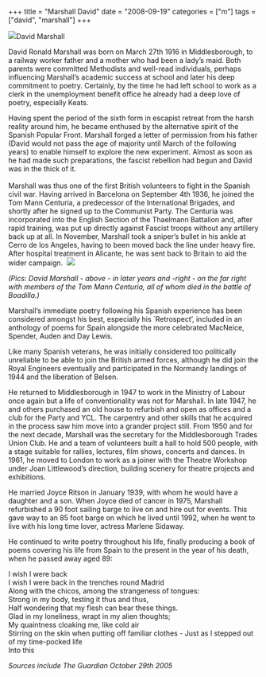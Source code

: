 +++
title = "Marshall David"
date = "2008-09-19"
categories = ["m"]
tags = ["david", "marshall"]
+++

![](http://79.170.40.183/grahamstevenson.me.uk/images/stories/marshall%20david.jpg)David Marshall

David Ronald Marshall was born on March 27th 1916 in Middlesborough, to a railway worker father and a mother who had been a lady’s maid. Both parents were committed Methodists and well-read individuals, perhaps influencing Marshall’s academic success at school and later his deep commitment to poetry. Certainly, by the time he had left school to work as a clerk in the unemployment benefit office he already had a deep love of poetry, especially Keats.  

Having spent the period of the sixth form in escapist retreat from the harsh reality around him, he became enthused by the alternative spirit of the Spanish Popular Front. Marshall forged a letter of permission from his father (David would not pass the age of majority until March of the following years) to enable himself to explore the new experiment. Almost as soon as he had made such preparations, the fascist rebellion had begun and David was in the thick of it.  
   
Marshall was thus one of the first British volunteers to fight in the Spanish civil war. Having arrived in Barcelona on September 4th 1936, he joined the Tom Mann Centuria, a predecessor of the International Brigades, and shortly after he signed up to the Communist Party. The Centuria was incorporated into the English Section of the Thaelmann Battalion and, after rapid training, was put up directly against Fascist troops without any artillery back up at all. In November, Marshall took a sniper’s bullet in his ankle at Cerro de los Angeles, having to been moved back the line under heavy fire. After hospital treatment in Alicante, he was sent back to Britain to aid the wider campaign.  ![](http://79.170.40.183/grahamstevenson.me.uk/images/stories/marshall%20david%20far%20right%20with%20tom%20mann%20centuria%20membs%20all%20died%20battle%20of%20boadilla.jpg)  

_(Pics: David Marshall - above - in later years and -right - on the far right with members of the Tom Mann Centuria, all of whom_ _died_ _in the battle of Boadilla.)_

Marshall’s immediate poetry following his Spanish experience has been considered amongst his best, especially his \`Retrospect’, included in an anthology of poems for Spain alongside the more celebrated MacNeice, Spender, Auden and Day Lewis. 

Like many Spanish veterans, he was initially considered too politically unreliable to be able to join the British armed forces, although he did join the Royal Engineers eventually and participated in the Normandy landings of 1944 and the liberation of Belsen.

He returned to Middlesborough in 1947 to work in the Ministry of Labour once again but a life of conventionality was not for Marshall. In late 1947, he and others purchased an old house to refurbish and open as offices and a club for the Party and YCL. The carpentry and other skills that he acquired in the process saw him move into a grander project still. From 1950 and for the next decade, Marshall was the secretary for the Middlesborough Trades Union Club. He and a team of volunteers built a hall to hold 500 people, with a stage suitable for rallies, lectures, film shows, concerts and dances. In 1961, he moved to London to work as a joiner with the Theatre Workshop under Joan Littlewood’s direction, building scenery for theatre projects and exhibitions.

He married Joyce Ritson in January 1939, with whom he would have a daughter and a son. When Joyce died of cancer in 1975, Marshall refurbished a 90 foot sailing barge to live on and hire out for events. This gave way to an 85 foot barge on which he lived until 1992, when he went to live with his long time lover, actress Marlene Sidaway.

He continued to write poetry throughout his life, finally producing a book of poems covering his life from Spain to the present in the year of his death, when he passed away aged 89:

I wish I were back  
I wish I were back in the trenches round Madrid  
Along with the chicos, among the strangeness of tongues:  
Strong in my body, testing it thus and thus,  
Half wondering that my flesh can bear these things.  
Glad in my loneliness, wrapt in my alien thoughts;  
My quaintness cloaking me, like cold air  
Stirring on the skin when putting off familiar clothes - 
Just as I stepped out of my time-pocked life  
Into this

_Sources include The Guardian October 29th 2005_  

